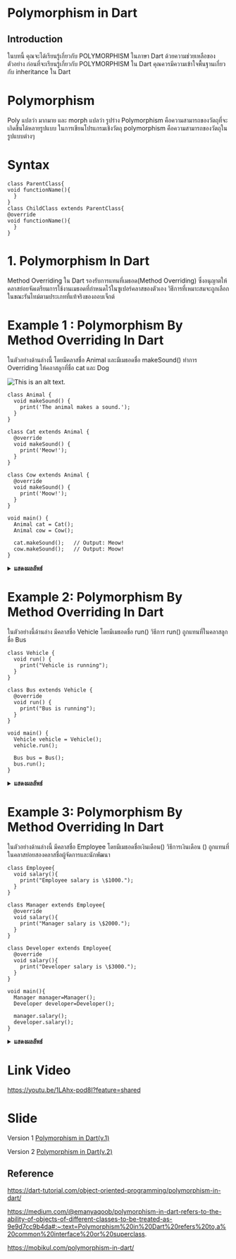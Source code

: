 # Polymorphism in Dart

## Introduction
ในบทนี้ คุณจะได้เรียนรู้เกี่ยวกับ POLYMORPHISM ในภาษา Dart ด้วยความช่วยเหลือของตัวอย่าง ก่อนที่จะเรียนรู้เกี่ยวกับ POLYMORPHISM ใน Dart คุณควรมีความเข้าใจพื้นฐานเกี่ยวกับ inheritance ใน Dart

# Polymorphism 
Poly แปลว่า มากมาย และ morph แปลว่า รูปร่าง Polymorphism คือความสามารถของวัตถุที่จะเกิดขึ้นได้หลายรูปแบบ ในการเขียนโปรแกรมเชิงวัตถุ polymorphism คือความสามารถของวัตถุในรูปแบบต่างๆ

# Syntax
```
class ParentClass{
void functionName(){
  }
}
class ChildClass extends ParentClass{
@override 
void functionName(){
  }
}
```

# 1. Polymorphism In Dart
Method Overriding ใน Dart รองรับการแทนที่เมธอด(Method Overriding) ซึ่งอนุญาตให้คลาสย่อยจัดเตรียมการใช้งานเมธอดที่กำหนดไว้ในซูเปอร์คลาสของตัวเอง วิธีการที่เหมาะสมจะถูกเลือกในขณะรันไทม์ตามประเภทที่แท้จริงของออบเจ็กต์

# Example 1 : Polymorphism By Method Overriding In Dart
ในตัวอย่างด้านล่างนี้ โดยมีคลาสชื่อ Animal และมีเมธอดชื่อ makeSound() ทำการ Overriding ให้คลาสลูกที่ชื่อ cat และ Dog 

![This is an alt text.](https://www.guru99.com/images/2/062920_1112_CPolymorphi1.png)
```
class Animal {
  void makeSound() {
    print('The animal makes a sound.');
  }
}

class Cat extends Animal {
  @override
  void makeSound() {
    print('Meow!');
  }
}

class Cow extends Animal {
  @override
  void makeSound() {
    print('Moow!');
  }
}

void main() {
  Animal cat = Cat();
  Animal cow = Cow();
  
  cat.makeSound();   // Output: Meow!
  cow.makeSound();   // Output: Moow!
}
```
<details>
<summary><strong>แสดงผลลัพธ์</strong></summary>
<pre>
<code>Cat : Meow!
Cow : Moow!</code>
</pre>
</details>

# Example 2: Polymorphism By Method Overriding In Dart
ในตัวอย่างนี้ด้านล่าง มีคลาสชื่อ Vehicle โดยมีเมธอดชื่อ run() วิธีการ run() ถูกแทนที่ในคลาสลูกชื่อ Bus

```
class Vehicle {
  void run() {
    print("Vehicle is running");
  }
}

class Bus extends Vehicle {
  @override
  void run() {
    print("Bus is running");
  }
}

void main() {
  Vehicle vehicle = Vehicle();
  vehicle.run();

  Bus bus = Bus();
  bus.run();
}
```
<details>
<summary><strong>แสดงผลลัพธ์</strong></summary>
<pre>
<code>Vehicle is running
Bus is running</code>
</pre>
</details>

# Example 3: Polymorphism By Method Overriding In Dart
ในตัวอย่างด้านล่างนี้ มีคลาสชื่อ Employee โดยมีเมธอดชื่อเงินเดือน() วิธีการเงินเดือน () ถูกแทนที่ในคลาสย่อยสองคลาสชื่อผู้จัดการและนักพัฒนา

```
class Employee{
  void salary(){
    print("Employee salary is \$1000.");
  }
}

class Manager extends Employee{
  @override
  void salary(){
    print("Manager salary is \$2000.");
  }
}

class Developer extends Employee{
  @override
  void salary(){
    print("Developer salary is \$3000.");
  }
}

void main(){
  Manager manager=Manager();
  Developer developer=Developer();
  
  manager.salary();
  developer.salary();
}
```

<details>
<summary><strong>แสดงผลลัพธ์</strong></summary>
<pre>
<code>Manager salary is $2000.
Developer salary is $3000.</code>
</pre>
</details>

# Link Video
https://youtu.be/1LAhx-pod8I?feature=shared

# Slide
Version 1
[Polymorphism in Dart(v.1)](https://github.com/Barbecue23/PL/raw/main/Polymorphism%20in%20Dart%20(1).pptx)

Version 2
[Polymorphism in Dart(v.2)](https://github.com/Barbecue23/PL/raw/main/Polymorphism%20in%20Dart%20(2).pptx)

## Reference
https://dart-tutorial.com/object-oriented-programming/polymorphism-in-dart/

https://medium.com/@emanyaqoob/polymorphism-in-dart-refers-to-the-ability-of-objects-of-different-classes-to-be-treated-as-9e9d7cc9b4da#:~:text=Polymorphism%20in%20Dart%20refers%20to,a%20common%20interface%20or%20superclass.

https://mobikul.com/polymorphism-in-dart/
